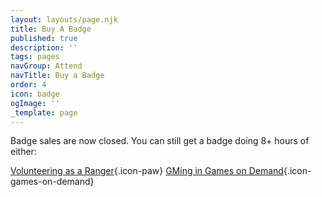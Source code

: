```yaml
---
layout: layouts/page.njk
title: Buy A Badge
published: true
description: ''
tags: pages
navGroup: Attend
navTitle: Buy a Badge
order: 4
icon: badge
ogImage: ''
_template: page
---
```


Badge sales are now closed. You can still get a badge doing 8+ hours of either:

[Volunteering as a Ranger](https://www.bigbadcon.com/rangers/){.icon-paw}
[GMing in Games on Demand](https://www.bigbadcon.com/games-on-demand/){.icon-games-on-demand}

<!--Get a badge for Big Bad Con 2023! If you are buying multiple badges for other people please submit this form more than once.

* Adult: $25 (1-day) or $75 (4-day)
* Teen (13-17): $15 (1-day) or $35 (4-day)

If you purchased a badge on BackerKit, you can redeem it [here](https://www.bigbadcon.com/badge-claim/).

Online badge sales are now closed but you can still buy at badge in person at the con. Just **show up**, go to our **vaccination screening station**, and then to the **reg desk** to pick one up:-->
